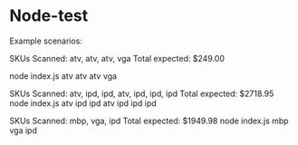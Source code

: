 # Node-test


Example scenarios:

SKUs Scanned: atv, atv, atv, vga
Total expected: $249.00

node index.js atv atv atv vga

SKUs Scanned: atv, ipd, ipd, atv, ipd, ipd, ipd
Total expected: $2718.95
node index.js atv ipd ipd atv ipd ipd ipd

SKUs Scanned: mbp, vga, ipd
Total expected: $1949.98
node index.js mbp vga ipd



